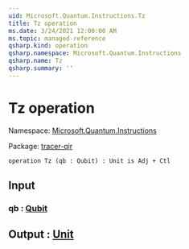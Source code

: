 ```yaml
---
uid: Microsoft.Quantum.Instructions.Tz
title: Tz operation
ms.date: 3/24/2021 12:00:00 AM
ms.topic: managed-reference
qsharp.kind: operation
qsharp.namespace: Microsoft.Quantum.Instructions
qsharp.name: Tz
qsharp.summary: ''
---
```


# Tz operation

Namespace: [Microsoft.Quantum.Instructions](xref:Microsoft.Quantum.Instructions)

Package: [tracer-qir](https://nuget.org/packages/tracer-qir)




```qsharp
operation Tz (qb : Qubit) : Unit is Adj + Ctl
```


## Input

### qb : [Qubit](xref:microsoft.quantum.lang-ref.qubit)





## Output : [Unit](xref:microsoft.quantum.lang-ref.unit)

